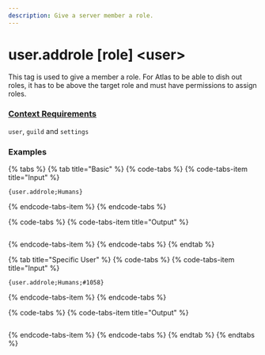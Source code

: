 ```yaml
---
description: Give a server member a role.
---
```


# user.addrole \[role\] &lt;user&gt;

This tag is used to give a member a role. For Atlas to be able to dish out roles, it has to be above the target role and must have permissions to assign roles.

### [Context Requirements](../tags.md#context-requirements)

`user`, `guild` and `settings`

### Examples

{% tabs %}
{% tab title="Basic" %}
{% code-tabs %}
{% code-tabs-item title="Input" %}
```text
{user.addrole;Humans}
```
{% endcode-tabs-item %}
{% endcode-tabs %}

{% code-tabs %}
{% code-tabs-item title="Output" %}
```text

```
{% endcode-tabs-item %}
{% endcode-tabs %}
{% endtab %}

{% tab title="Specific User" %}
{% code-tabs %}
{% code-tabs-item title="Input" %}
```text
{user.addrole;Humans;#1058}
```
{% endcode-tabs-item %}
{% endcode-tabs %}

{% code-tabs %}
{% code-tabs-item title="Output" %}
```text

```
{% endcode-tabs-item %}
{% endcode-tabs %}
{% endtab %}
{% endtabs %}





